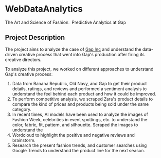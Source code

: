 # WebDataAnalytics
The Art and Science of Fashion: ​ Predictive Analytics at Gap​

## Project Description
The project aims to analyze the case of [Gap Inc](https://github.com/MonaDuvvapu/WebDataAnalytics/blob/main/517115-PDF-ENG.pdf) and understand the data-driven creative process that went into Gap's production after firing its creative directors. 

To analyze this project, we worked on different approaches to understand Gap's creative process:

1. Data from Banana Republic, Old Navy, and Gap to get their product details, ratings, and reviews and performed a sentiment analysis to understand the feel behind each product and how it could be improved.
2. To perform competitive analysis, we scraped Zara's product details to compare the kind of prices and products being sold under the same category.
3. In recent times, AI models have been used to analyze the images of Fashion Week, celebrities in event spottings, etc. to understand the color, fabric, fit, pattern, and silhouette. Scraped the images to understand the 
4. Wordcloud to highlight the positive and negative reviews and brainstorm.
5. Research the present fashion trends, and customer searches using Google Trends to understand the product line for the next season.
